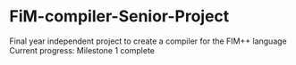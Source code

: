 # FiM-compiler-Senior-Project
Final year independent project to create a compiler for the FIM++ language
Current progress: Milestone 1 complete
